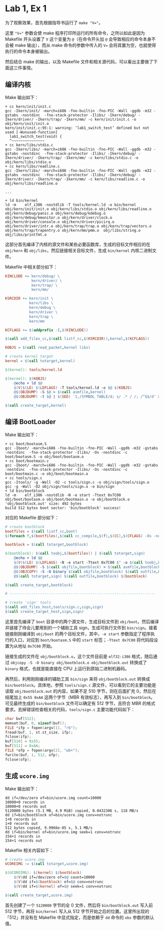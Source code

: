 # Lab 1, Ex 1

为了观察效果，首先根据指导书运行了 `make "V="`。

这里 `"V="` 参数会使 make 程序打印所运行的所有命令，之所以如此是因为 Makefile 开头设置了 `V` 这个变量为 `@`（在命令开头加 `@` 会导致相应的命令本身不会被 make 输出），而从 make 命令的参数中传入的 `V=` 会将其置为空，也就使得执行的命令本身被输出。

然后结合 make 的输出，以及 Makefile 文件和相关源代码，可以看出主要做了下面这三件事情。

## 编译内核

Make 输出如下：

```
+ cc kern/init/init.c
gcc -Ikern/init/ -march=i686 -fno-builtin -fno-PIC -Wall -ggdb -m32 -gstabs -nostdinc  -fno-stack-protector -Ilibs/ -Ikern/debug/ -Ikern/driver/ -Ikern/trap/ -Ikern/mm/ -c kern/init/init.c -o obj/kern/init/init.o
kern/init/init.c:95:1: warning: ‘lab1_switch_test’ defined but not used [-Wunused-function]
  lab1_switch_test(void) {
  ^~~~~~~~~~~~~~~~
+ cc kern/libs/stdio.c
gcc -Ikern/libs/ -march=i686 -fno-builtin -fno-PIC -Wall -ggdb -m32 -gstabs -nostdinc  -fno-stack-protector -Ilibs/ -Ikern/debug/ -Ikern/driver/ -Ikern/trap/ -Ikern/mm/ -c kern/libs/stdio.c -o obj/kern/libs/stdio.o
+ cc kern/libs/readline.c
gcc -Ikern/libs/ -march=i686 -fno-builtin -fno-PIC -Wall -ggdb -m32 -gstabs -nostdinc  -fno-stack-protector -Ilibs/ -Ikern/debug/ -Ikern/driver/ -Ikern/trap/ -Ikern/mm/ -c kern/libs/readline.c -o obj/kern/libs/readline.o

...

+ ld bin/kernel
ld -m    elf_i386 -nostdlib -T tools/kernel.ld -o bin/kernel  obj/kern/init/init.o obj/kern/libs/stdio.o obj/kern/libs/readline.o obj/kern/debug/panic.o obj/kern/debug/kdebug.o obj/kern/debug/kmonitor.o obj/kern/driver/clock.o obj/kern/driver/console.o obj/kern/driver/picirq.o obj/kern/driver/intr.o obj/kern/trap/trap.o obj/kern/trap/vectors.o obj/kern/trap/trapentry.o obj/kern/mm/pmm.o  obj/libs/string.o obj/libs/printfmt.o
```

这部分首先编译了内核的源文件和某些必要函数库，生成的目标文件相应的在 `obj/kern` 和 `obj/libs`，然后链接相关目标文件，生成 `bin/kernel` 内核二进制文件。

Makefile 中相关部分如下：

```makefile
KINCLUDE += kern/debug/ \
            kern/driver/ \
            kern/trap/ \
            kern/mm/

KSRCDIR += kern/init \
           kern/libs \
           kern/debug \
           kern/driver \
           kern/trap \
           kern/mm

KCFLAGS += $(addprefix -I,$(KINCLUDE))

$(call add_files_cc,$(call listf_cc,$(KSRCDIR)),kernel,$(KCFLAGS))

KOBJS = $(call read_packet,kernel libs)

# create kernel target
kernel = $(call totarget,kernel)

$(kernel): tools/kernel.ld

$(kernel): $(KOBJS)
	@echo + ld $@
	$(V)$(LD) $(LDFLAGS) -T tools/kernel.ld -o $@ $(KOBJS)
	@$(OBJDUMP) -S $@ > $(call asmfile,kernel)
	@$(OBJDUMP) -t $@ | $(SED) '1,/SYMBOL TABLE/d; s/ .* / /; /^$$/d' > $(call symfile,kernel)

$(call create_target,kernel)
```

## 编译 BootLoader

Make 输出如下：

```
+ cc boot/bootasm.S
gcc -Iboot/ -march=i686 -fno-builtin -fno-PIC -Wall -ggdb -m32 -gstabs -nostdinc  -fno-stack-protector -Ilibs/ -Os -nostdinc -c boot/bootasm.S -o obj/boot/bootasm.o
+ cc boot/bootmain.c
gcc -Iboot/ -march=i686 -fno-builtin -fno-PIC -Wall -ggdb -m32 -gstabs -nostdinc  -fno-stack-protector -Ilibs/ -Os -nostdinc -c boot/bootmain.c -o obj/boot/bootmain.o
+ cc tools/sign.c
gcc -Itools/ -g -Wall -O2 -c tools/sign.c -o obj/sign/tools/sign.o
gcc -g -Wall -O2 obj/sign/tools/sign.o -o bin/sign
+ ld bin/bootblock
ld -m    elf_i386 -nostdlib -N -e start -Ttext 0x7C00 obj/boot/bootasm.o obj/boot/bootmain.o -o obj/bootblock.o
'obj/bootblock.out' size: 492 bytes
build 512 bytes boot sector: 'bin/bootblock' success!
```

对应的 Makefile 部分如下：

```makefile
# create bootblock
bootfiles = $(call listf_cc,boot)
$(foreach f,$(bootfiles),$(call cc_compile,$(f),$(CC),$(CFLAGS) -Os -nostdinc))

bootblock = $(call totarget,bootblock)

$(bootblock): $(call toobj,$(bootfiles)) | $(call totarget,sign)
	@echo + ld $@
	$(V)$(LD) $(LDFLAGS) -N -e start -Ttext 0x7C00 $^ -o $(call toobj,bootblock)
	@$(OBJDUMP) -S $(call objfile,bootblock) > $(call asmfile,bootblock)
	@$(OBJCOPY) -S -O binary $(call objfile,bootblock) $(call outfile,bootblock)
	@$(call totarget,sign) $(call outfile,bootblock) $(bootblock)

$(call create_target,bootblock)

# -------------------------------------------------------------------

# create 'sign' tools
$(call add_files_host,tools/sign.c,sign,sign)
$(call create_target_host,sign,sign)
```

这里首先编译了 `boot` 目录中的两个源文件，生成目标文件到 `obj/boot`。然后编译并链接了待会儿要用到的一个辅助工具 sign，生成可执行文件到 `bin/sign`。接着链接刚刚编译到 `obj/boot` 的两个目标文件，其中，`-e start` 参数指定了程序执行的入口，对应到 `boot/bootasm.S` 中的 `start` 标签；`-Ttext 0x7C00` 将代码段设置为从地址 `0x7C00` 开始。

链接生成的文件在 `obj/bootblock.o`，这个文件目前是 `elf32-i386` 格式，随后通过 `objcopy -S -O binary obj/bootblock.o obj/bootblock.out` 转换成了 `binary` 格式，也就是能直接在 CPU 上运行到原始二进制机器码。

再然后，利用刚刚编译的辅助工具 `bin/sign` 来将 `obj/bootblock.out` 转换成 `bin/bootblock`。具体地，参照 `tools/sign.c` 源文件，可以看到它的主要功能是读取 `obj/bootblock.out` 的内容，如果不足 510 字节，则在后面扩充 0，然后在结尾加上 `0x55 0xAA` 这两个字节（MBR 有效标志），再写入到 `bin/bootblock`。可见最终生成的 `bin/bootblock` 文件可以确定有 512 字节，且符合 MBR 的格式要求。去掉错误检查相关的代码，`tools/sign.c` 主要功能代码如下：

```c
char buf[512];
memset(buf, 0, sizeof(buf));
FILE *ifp = fopen(argv[1], "rb");
fread(buf, 1, st.st_size, ifp);
fclose(ifp);
buf[510] = 0x55;
buf[511] = 0xAA;
FILE *ofp = fopen(argv[2], "wb+");
fwrite(buf, 1, 512, ofp);
fclose(ofp);
```

## 生成 `ucore.img`

Make 输出如下：

```
dd if=/dev/zero of=bin/ucore.img count=10000
10000+0 records in
10000+0 records out
5120000 bytes (5.1 MB, 4.9 MiB) copied, 0.0432306 s, 118 MB/s
dd if=bin/bootblock of=bin/ucore.img conv=notrunc
1+0 records in
1+0 records out
512 bytes copied, 9.9966e-05 s, 5.1 MB/s
dd if=bin/kernel of=bin/ucore.img seek=1 conv=notrunc
154+1 records in
154+1 records out
```

Makefile 相关内容如下：

```makefile
# create ucore.img
UCOREIMG := $(call totarget,ucore.img)

$(UCOREIMG): $(kernel) $(bootblock)
	$(V)dd if=/dev/zero of=$@ count=10000
	$(V)dd if=$(bootblock) of=$@ conv=notrunc
	$(V)dd if=$(kernel) of=$@ seek=1 conv=notrunc

$(call create_target,ucore.img)
```

首先创建了一个 `5120000` 字节的全 0 文件，然后将 `bin/bootblock.out` 写入前 512 字节，再将 `bin/kernel` 写入从 512 字节开始之后的位置。这里所出现的「512」并没有在 Makefile 中显式指定，而是依赖于 `dd` 命令的 `obs` 参数的默认值。
